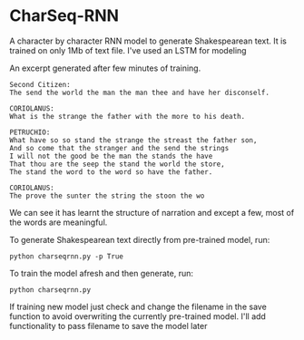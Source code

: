 # CharSeq-RNN

A character by character RNN model to generate Shakespearean text. It is trained on only 1Mb of text file.
I've used an LSTM for modeling

An excerpt generated after few minutes of training.
```
Second Citizen:
The send the world the man the man thee and have her disconself.

CORIOLANUS:
What is the strange the father with the more to his death.

PETRUCHIO:
What have so so stand the strange the streast the father son,
And so come that the stranger and the send the strings
I will not the good be the man the stands the have
That thou are the seep the stand the world the store,
The stand the word to the word so have the father.

CORIOLANUS:
The prove the sunter the string the stoon the wo

```
We can see it has learnt the structure of narration and except a few, most of the words are meaningful.  

To generate Shakespearean text directly from pre-trained model, run:
```
python charseqrnn.py -p True
```
To train the model afresh and then generate, run:
```
python charseqrnn.py
```

If training new model just check and change the filename in the save function to avoid overwriting the currently pre-trained model. I'll add functionality to pass filename to save the model later
